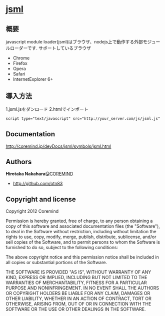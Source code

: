 
# [jsml](https://github.com/otn83)

## 概要
javascript module loader(jsml)はブラウザ、nodejs上で動作する外部モジュールローダーです. 
サポートしているブラウザ
* Chrome
* Firefox
* Opera
* Safari
* InternetExplorer 6+

## 導入方法

1.jsml.jsをダンロード
2.htmlでインポート
```HTML
script type="text/javascript" src="http://your_server.com/js/jsml.js"
```
## Documentation

http://coremind.jp/devDocs/jsml/symbols/jsml.html

## Authors

**Hirotaka Nakahara**[@COREMIND](http://coremind.jp/blog/)

+ http://github.com/otn83

## Copyright and license
Copyright 2012 Coremind

Permission is hereby granted, free of charge, to any person obtaining a copy of this software and associated documentation files (the "Software"), to deal in the Software without restriction, including without limitation the rights to use, copy, modify, merge, publish, distribute, sublicense, and/or sell copies of the Software, and to permit persons to whom the Software is furnished to do so, subject to the following conditions:

The above copyright notice and this permission notice shall be included in all copies or substantial portions of the Software.

THE SOFTWARE IS PROVIDED "AS IS", WITHOUT WARRANTY OF ANY KIND, EXPRESS OR IMPLIED, INCLUDING BUT NOT LIMITED TO THE WARRANTIES OF MERCHANTABILITY, FITNESS FOR A PARTICULAR PURPOSE AND NONINFRINGEMENT. IN NO EVENT SHALL THE AUTHORS OR COPYRIGHT HOLDERS BE LIABLE FOR ANY CLAIM, DAMAGES OR OTHER LIABILITY, WHETHER IN AN ACTION OF CONTRACT, TORT OR OTHERWISE, ARISING FROM, OUT OF OR IN CONNECTION WITH THE SOFTWARE OR THE USE OR OTHER DEALINGS IN THE SOFTWARE.